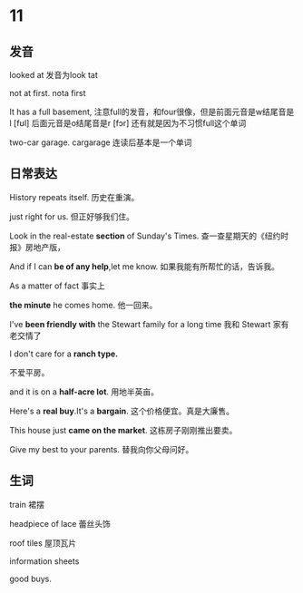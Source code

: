 # 11

## 发音

looked at   发音为look tat  

not at first.    nota first



It has a full basement,   注意full的发音，和four很像，但是前面元音是w结尾音是l [fʊl]  后面元音是o结尾音是r [fɔr] 还有就是因为不习惯full这个单词



two-car garage.   cargarage 连读后基本是一个单词



## 日常表达

History repeats itself.
历史在重演。 



 just right for us.
但正好够我们住。



Look in the real-estate **section** of Sunday's Times.
查一查星期天的《纽约时报》房地产版，

 

And if I can **be of any help**,let me know.
如果我能有所帮忙的话，告诉我。 



As a matter of fact
事实上



**the minute** he comes home.
他一回来。 



I've **been friendly with** the Stewart family for a long time
我和 Stewart 家有老交情了


I don't care for a **ranch type.** 

不爱平房。 



and it is on a **half-acre lot**.
用地半英亩。



Here's a **real buy**.It's a **bargain**.
这个价格便宜。真是大廉售。

This house just **came on the market**.
这栋房子刚刚推出要卖。 



Give my best to your parents.
替我向你父母问好。 



## 生词

train 裙摆

headpiece of lace  蕾丝头饰

roof tiles  屋顶瓦片

information sheets

 good buys.





